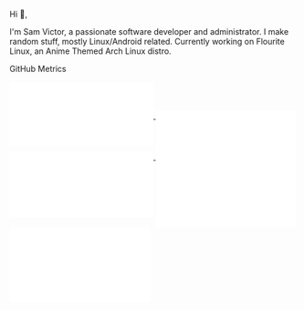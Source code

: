Hi 👋,

I'm Sam Victor, a passionate software developer and administrator. I make random stuff, mostly Linux/Android related. Currently working on Flourite Linux, an Anime Themed Arch Linux distro.

<!-- [gitoxide]: https://github.com/samvictordr/gitoxide
[gitpython]: https://github.com/gitpython-developers/GitPython
[sponsoring]: https://github.com/sponsors/Byron
[timesheets]: https://github.com/samvictordr/byron/tree/main/timesheets -->

<summary>GitHub Metrics</summary>
  
<br>
<a href="https://github.com/samvictordr">
  <img align="top" width="50%" src="./metrics/header.svg" />
</a>
<br/>
<a href="https://github.com/samvictordr">
  <img align="top" width="50%" src="./metrics/repositories.svg" />
</a>
<a href="https://github.com/samvictordr">
  <img align="top" width="49%" src="./metrics/acti_comm.svg" />
</a>

<a href="https://github.com/samvictordr">
  <img align="top" width="50%" src="./metrics/iso_calender.svg" />
</a>

<a href="https://github.com/samvictordr">
    <img align="top" width="49%" src="./metrics/issue_pr_lang.svg" />
</a>

<a href="https://github.com/samvictordr">
    <img align="top" width="49%" src="./metrics/achievements.svg" />
</a>
